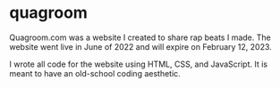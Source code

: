 # quagroom

Quagroom.com was a website I created to share rap beats I made. The website went live in June of 2022 and will expire on February 12, 2023.

I wrote all code for the website using HTML, CSS, and JavaScript. It is meant to have an old-school coding aesthetic.
